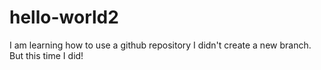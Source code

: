# hello-world2
I am learning how to use a github repository
I didn't create a new branch.
But this time I did!
